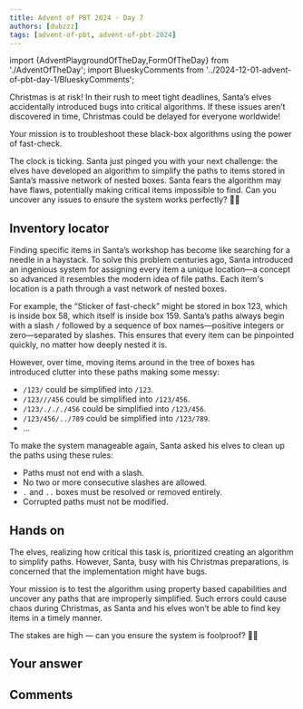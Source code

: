 ```yaml
---
title: Advent of PBT 2024 · Day 7
authors: [dubzzz]
tags: [advent-of-pbt, advent-of-pbt-2024]
---
```


import {AdventPlaygroundOfTheDay,FormOfTheDay} from './AdventOfTheDay';
import BlueskyComments from '../2024-12-01-advent-of-pbt-day-1/BlueskyComments';

Christmas is at risk! In their rush to meet tight deadlines, Santa’s elves accidentally introduced bugs into critical algorithms. If these issues aren’t discovered in time, Christmas could be delayed for everyone worldwide!

Your mission is to troubleshoot these black-box algorithms using the power of fast-check.

The clock is ticking. Santa just pinged you with your next challenge: the elves have developed an algorithm to simplify the paths to items stored in Santa’s massive network of nested boxes. Santa fears the algorithm may have flaws, potentially making critical items impossible to find. Can you uncover any issues to ensure the system works perfectly? 🎄🔧

<!--truncate-->

## Inventory locator

Finding specific items in Santa’s workshop has become like searching for a needle in a haystack. To solve this problem centuries ago, Santa introduced an ingenious system for assigning every item a unique location—a concept so advanced it resembles the modern idea of file paths. Each item's location is a path through a vast network of nested boxes.

For example, the “Sticker of fast-check” might be stored in box 123, which is inside box 58, which itself is inside box 159. Santa’s paths always begin with a slash `/` followed by a sequence of box names—positive integers or zero—separated by slashes. This ensures that every item can be pinpointed quickly, no matter how deeply nested it is.

However, over time, moving items around in the tree of boxes has introduced clutter into these paths making some messy:

- `/123/` could be simplified into `/123`.
- `/123///456` could be simplified into `/123/456`.
- `/123/./././456` could be simplified into `/123/456`.
- `/123/456/../789` could be simplified into `/123/789`.
- ...

To make the system manageable again, Santa asked his elves to clean up the paths using these rules:

- Paths must not end with a slash.
- No two or more consecutive slashes are allowed.
- `.` and `..` boxes must be resolved or removed entirely.
- Corrupted paths must not be modified.

## Hands on

The elves, realizing how critical this task is, prioritized creating an algorithm to simplify paths. However, Santa, busy with his Christmas preparations, is concerned that the implementation might have bugs.

Your mission is to test the algorithm using property based capabilities and uncover any paths that are improperly simplified. Such errors could cause chaos during Christmas, as Santa and his elves won’t be able to find key items in a timely manner.

The stakes are high — can you ensure the system is foolproof? 🎄🔧

<AdventPlaygroundOfTheDay />

## Your answer

<FormOfTheDay />

## Comments

<BlueskyComments url="https://bsky.app/profile/fast-check.dev/post/3lcpc5prxxs2p" />
